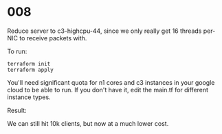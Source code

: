 # 008

Reduce server to c3-highcpu-44, since we only really get 16 threads per-NIC to receive packets with.

To run:

```console
terraform init
terraform apply
```

You'll need significant quota for n1 cores and c3 instances in your google cloud to be able to run. If you don't have it, edit the main.tf for different instance types.

Result:

We can still hit 10k clients, but now at a much lower cost.
